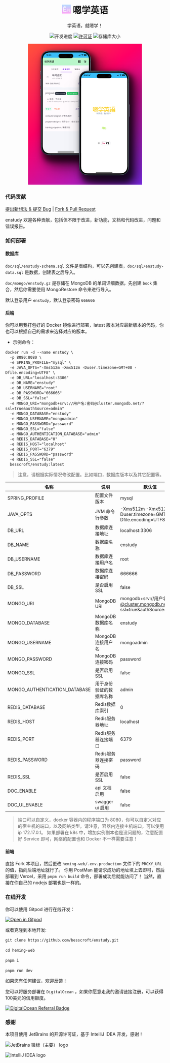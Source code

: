 <h1 align="center">
<img width="28" src="./doc/image/maskable-icon.png">
嗯学英语
</h1>

<p align="center">
学英语，就嗯学！
</p>
<p align="center">
  <img src="https://img.shields.io/badge/%E5%BC%80%E5%8F%91%E8%BF%9B%E5%BA%A6-%E5%BC%80%E5%8F%91%E4%B8%AD-brightgreen?style=flat-square" alt="开发进度">
  <a href="https://github.com/besscroft/enstudy/blob/master/LICENSE"><img src="https://img.shields.io/github/license/besscroft/enstudy?style=flat-square" alt="许可证"></a>
  <img src="https://img.shields.io/github/repo-size/besscroft/enstudy?style=flat-square&color=328657" alt="存储库大小">
</p>


<p align="center">
  <img width="360" src="./doc/image/enstudy.png">
</p>

### 代码贡献

[提出新想法 & 提交 Bug](https://github.com/besscroft/enstudy/issues/new) | [Fork & Pull Request](https://github.com/besscroft/enstudy/fork)

enstudy 欢迎各种贡献，包括但不限于改进，新功能，文档和代码改进，问题和错误报告。

### 如何部署

#### 数据库

`doc/sql/enstudy-schema.sql` 文件是表结构，可以先创建表，`doc/sql/enstudy-data.sql` 是数据，创建表之后导入。

`doc/mongo/enstudy.gz` 是存储在 MongoDB 的单词详细数据，先创建 `book` 集合，然后你需要使用 MongoRestore 命令来进行导入。

默认登录用户 `enstudy`，默认登录密码 `666666`

#### 后端

你可以用我打包好的 Docker 镜像进行部署，latest 版本对应最新版本的代码，你也可以根据自己的需求来选择对应的版本。

* 示例命令：

```shell
docker run -d --name enstudy \
  -p 8080:8080 \
  -e SPRING_PROFILE="mysql" \
  -e JAVA_OPTS="-Xms512m -Xmx512m -Duser.timezone=GMT+08 -Dfile.encoding=UTF8" \
  -e DB_URL="localhost:3306"
  -e DB_NAME="enstudy"
  -e DB_USERNAME="root"
  -e DB_PASSWORD="666666"
  -e DB_SSL="false"
  -e MONGO_URI="mongodb+srv://用户名:密码@cluster.mongodb.net/?ssl=true&authSource=admin"
  -e MONGO_DATABASE="enstudy"
  -e MONGO_USERNAME="mongoadmin"
  -e MONGO_PASSWORD="password"
  -e MONGO_SSL="false"
  -e MONGO_AUTHENTICATION_DATABASE="admin"
  -e REDIS_DATABASE="0"
  -e REDIS_HOST="localhost"
  -e REDIS_PORT="6379"
  -e REDIS_PASSWORD="password"
  -e REDIS_SSL="false"
  besscroft/enstudy:latest
```

> 注意，请根据实际情况修改配置。比如端口，数据库版本以及其它配置等。

| 名称          | 说明            | 默认值                                                           |
| ------------- |---------------|---------------------------------------------------------------|
| SPRING_PROFILE | 配置文件版本        | mysql                                                         |
| JAVA_OPTS | JVM 命令行参数     | -Xms512m -Xmx512m -Duser.timezone=GMT+08 -Dfile.encoding=UTF8 |
| DB_URL    | 数据库连接地址       | localhost:3306                                                             |
| DB_NAME    | 数据库名称         | enstudy                                                             |
| DB_USERNAME    | 数据库连接用户名      | root                                                             |
| DB_PASSWORD    | 数据库连接密码       | 666666                                                             |
| DB_SSL    | 是否启用 SSL      | false                                                         |
| MONGO_URI    | MongoDB URI   | mongodb+srv://用户名:密码@cluster.mongodb.net/?ssl=true&authSource=admin                                                              |
| MONGO_DATABASE    | MongoDB 数据库名称 | enstudy                                                              |
| MONGO_USERNAME    | MongoDB 连接用户名 | mongoadmin                                                              |
| MONGO_PASSWORD    | MongoDB 连接密码    | password                                                              |
| MONGO_SSL    | 是否启用 SSL      | false                                                             |
| MONGO_AUTHENTICATION_DATABASE | 用于身份验证的数据库名称  | admin                                                              |
| REDIS_DATABASE    | Redis数据库索引    | 0                                                             |
| REDIS_HOST    | Redis服务器地址    | localhost                                                              |
| REDIS_PORT    | Redis服务器连接端口  | 6379                                                              |
| REDIS_PASSWORD    | Redis服务器连接密码  | password                                                              |
| REDIS_SSL    | 是否启用 SSL      | false                                                             |
| DOC_ENABLE    | api 文档启用      | false                                                             |
| DOC_UI_ENABLE    | swagger ui 启用      | false                                                             |

> 端口可以自定义，docker 容器内的程序端口为 8080，你可以自定义对应的宿主机的端口，以及网络类型。请注意，容器内连接主机端口，可以使用 ip 172.17.0.1。
> 如果部署在 k8s 中，增加实例副本也是没问题的，注意配置好 Service 即可，网络的配置也和 Docker 不一样需要注意！

#### 前端

直接 Fork 本项目，然后更改 `heming-web/.env.production` 文件下的 `PROXY_URL` 的值，指向后端地址就行了。
你用 PostMan 能请求成功的地址填上去即可，然后部署到 Vercel，采用 `pnpm run build` 命令，部署成功后就能访问了！
当然，直接在你自己的 nodejs 部署也是一样的。

### 在线开发

你可以使用 Gitpod 进行在线开发：

<p><a href="https://gitpod.io/#https://github.com/besscroft/enstudy" rel="nofollow"><img src="https://camo.githubusercontent.com/1eb1ddfea6092593649f0117f7262ffa8fbd3017/68747470733a2f2f676974706f642e696f2f627574746f6e2f6f70656e2d696e2d676974706f642e737667" alt="Open in Gitpod" data-canonical-src="https://gitpod.io/button/open-in-gitpod.svg" style="max-width:100%;"></a></p>

或者克隆到本地开发:

```shell
git clone https://github.com/besscroft/enstudy.git

cd heming-web

pnpm i

pnpm run dev
```

如果您有任何建议，欢迎反馈！

您可以将服务部署在 `DigitalOcean` ，如果你愿意走我的邀请链接注册，可以获得100美元的信用额度。

<a href="https://www.digitalocean.com/?refcode=6841be7284cc&utm_campaign=Referral_Invite&utm_medium=Referral_Program&utm_source=badge"><img src="https://web-platforms.sfo2.cdn.digitaloceanspaces.com/WWW/Badge%201.svg" alt="DigitalOcean Referral Badge" /></a>

### 感谢

本项目使用 JetBrains 的开源许可证，基于 IntelliJ IDEA 开发，感谢！

![JetBrains 徽标（主要） logo](https://resources.jetbrains.com/storage/products/company/brand/logos/jb_beam.svg)

![IntelliJ IDEA logo](https://resources.jetbrains.com/storage/products/company/brand/logos/IntelliJ_IDEA.svg)

